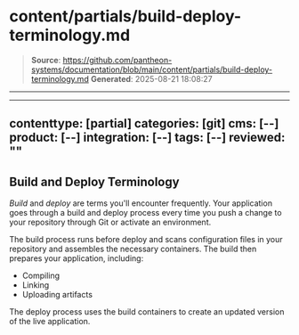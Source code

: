 # content/partials/build-deploy-terminology.md

> **Source**: https://github.com/pantheon-systems/documentation/blob/main/content/partials/build-deploy-terminology.md
> **Generated**: 2025-08-21 18:08:27

---

---
contenttype: [partial]
categories: [git]
cms: [--]
product: [--]
integration: [--]
tags: [--]
reviewed: ""
---

## Build and Deploy Terminology

*Build* and *deploy* are terms you'll encounter frequently. Your application goes through a build and deploy process every time you push a change to your repository through Git or activate an environment.

The build process runs before deploy and scans configuration files in your repository and assembles the necessary containers. The build then prepares your application, including:

- Compiling
- Linking
- Uploading artifacts

The deploy process uses the build containers to create an updated version of the live application.
